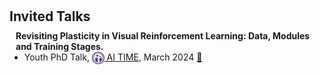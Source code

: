 <h1 id="invited-talks"></h1>

<h2 style="margin: 20px 0px 10px;">Invited Talks</h2>

<h4 style="margin:0 10px 0;">Revisiting Plasticity in Visual Reinforcement Learning: Data, Modules and Training Stages.</h4>

<ul style="margin:0 0 5px;">
  <li>
    <span class="event-title">Youth PhD Talk,</span>
    <span class="event-host"><a href="http://www.aitime.cn/" target="_blank" rel="noopener noreferrer" class="brand"><img src="/assets/Logo/AITIME.png" alt="AI TIME" width="19.778" height="20" style="vertical-align: middle;"> AI TIME</a>,</span>
    <time datetime="2024-03">March 2024</time>
    <a href="https://www.bilibili.com/video/BV1RF4m157Uh/" target="_blank" rel="noopener noreferrer" class="rec-link" title="Talk Recording (in Chinese)" aria-label="Watch talk recording">🎥</a>
  </li>
</ul>

